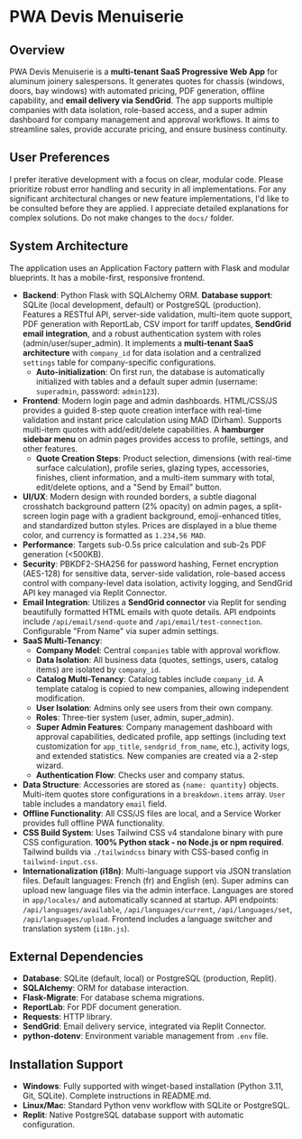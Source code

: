 # PWA Devis Menuiserie

## Overview
PWA Devis Menuiserie is a **multi-tenant SaaS Progressive Web App** for aluminum joinery salespersons. It generates quotes for chassis (windows, doors, bay windows) with automated pricing, PDF generation, offline capability, and **email delivery via SendGrid**. The app supports multiple companies with data isolation, role-based access, and a super admin dashboard for company management and approval workflows. It aims to streamline sales, provide accurate pricing, and ensure business continuity.

## User Preferences
I prefer iterative development with a focus on clear, modular code. Please prioritize robust error handling and security in all implementations. For any significant architectural changes or new feature implementations, I'd like to be consulted before they are applied. I appreciate detailed explanations for complex solutions. Do not make changes to the `docs/` folder.

## System Architecture
The application uses an Application Factory pattern with Flask and modular blueprints. It has a mobile-first, responsive frontend.

-   **Backend**: Python Flask with SQLAlchemy ORM. **Database support**: SQLite (local development, default) or PostgreSQL (production). Features a RESTful API, server-side validation, multi-item quote support, PDF generation with ReportLab, CSV import for tariff updates, **SendGrid email integration**, and a robust authentication system with roles (admin/user/super_admin). It implements a **multi-tenant SaaS architecture** with `company_id` for data isolation and a centralized `settings` table for company-specific configurations.
    -   **Auto-initialization**: On first run, the database is automatically initialized with tables and a default super admin (username: `superadmin`, password: `admin123`).
-   **Frontend**: Modern login page and admin dashboards. HTML/CSS/JS provides a guided 8-step quote creation interface with real-time validation and instant price calculation using MAD (Dirham). Supports multi-item quotes with add/edit/delete capabilities. A **hamburger sidebar menu** on admin pages provides access to profile, settings, and other features.
    -   **Quote Creation Steps**: Product selection, dimensions (with real-time surface calculation), profile series, glazing types, accessories, finishes, client information, and a multi-item summary with total, edit/delete options, and a "Send by Email" button.
-   **UI/UX**: Modern design with rounded borders, a subtle diagonal crosshatch background pattern (2% opacity) on admin pages, a split-screen login page with a gradient background, emoji-enhanced titles, and standardized button styles. Prices are displayed in a blue theme color, and currency is formatted as `1.234,56 MAD`.
-   **Performance**: Targets sub-0.5s price calculation and sub-2s PDF generation (<500KB).
-   **Security**: PBKDF2-SHA256 for password hashing, Fernet encryption (AES-128) for sensitive data, server-side validation, role-based access control with company-level data isolation, activity logging, and SendGrid API key managed via Replit Connector.
-   **Email Integration**: Utilizes a **SendGrid connector** via Replit for sending beautifully formatted HTML emails with quote details. API endpoints include `/api/email/send-quote` and `/api/email/test-connection`. Configurable "From Name" via super admin settings.
-   **SaaS Multi-Tenancy**:
    -   **Company Model**: Central `companies` table with approval workflow.
    -   **Data Isolation**: All business data (quotes, settings, users, catalog items) are isolated by `company_id`.
    -   **Catalog Multi-Tenancy**: Catalog tables include `company_id`. A template catalog is copied to new companies, allowing independent modification.
    -   **User Isolation**: Admins only see users from their own company.
    -   **Roles**: Three-tier system (user, admin, super_admin).
    -   **Super Admin Features**: Company management dashboard with approval capabilities, dedicated profile, app settings (including text customization for `app_title`, `sendgrid_from_name`, etc.), activity logs, and extended statistics. New companies are created via a 2-step wizard.
    -   **Authentication Flow**: Checks user and company status.
-   **Data Structure**: Accessories are stored as `{name: quantity}` objects. Multi-item quotes store configurations in a `breakdown.items` array. `User` table includes a mandatory `email` field.
-   **Offline Functionality**: All CSS/JS files are local, and a Service Worker provides full offline PWA functionality.
-   **CSS Build System**: Uses Tailwind CSS v4 standalone binary with pure CSS configuration. **100% Python stack - no Node.js or npm required**. Tailwind builds via `./tailwindcss` binary with CSS-based config in `tailwind-input.css`.
-   **Internationalization (i18n)**: Multi-language support via JSON translation files. Default languages: French (fr) and English (en). Super admins can upload new language files via the admin interface. Languages are stored in `app/locales/` and automatically scanned at startup. API endpoints: `/api/languages/available`, `/api/languages/current`, `/api/languages/set`, `/api/languages/upload`. Frontend includes a language switcher and translation system (`i18n.js`).

## External Dependencies
-   **Database**: SQLite (default, local) or PostgreSQL (production, Replit).
-   **SQLAlchemy**: ORM for database interaction.
-   **Flask-Migrate**: For database schema migrations.
-   **ReportLab**: For PDF document generation.
-   **Requests**: HTTP library.
-   **SendGrid**: Email delivery service, integrated via Replit Connector.
-   **python-dotenv**: Environment variable management from `.env` file.

## Installation Support
-   **Windows**: Fully supported with winget-based installation (Python 3.11, Git, SQLite). Complete instructions in README.md.
-   **Linux/Mac**: Standard Python venv workflow with SQLite or PostgreSQL.
-   **Replit**: Native PostgreSQL database support with automatic configuration.